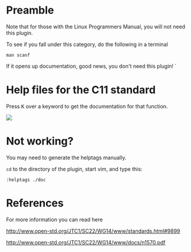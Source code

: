 # Preamble

Note that for those with the Linux Programmers Manual, you will not need this plugin.

To see if you fall under this category, do the following in a terminal

```
man scanf
```

If it opens up documentation, good news, you don't need this plugin!
`

# Help files for the C11 standard

Press <kbd>K</kbd> over a keyword to get the documentation for that function.

![](https://i.imgur.com/pbOpxcf.gif)

# Not working?

You may need to generate the helptags manually.

`cd` to the directory of the plugin, start vim, and type this:

```
:helptags ./doc
```

# References

For more information you can read here

http://www.open-std.org/JTC1/SC22/WG14/www/standards.html#9899

http://www.open-std.org/JTC1/SC22/WG14/www/docs/n1570.pdf

